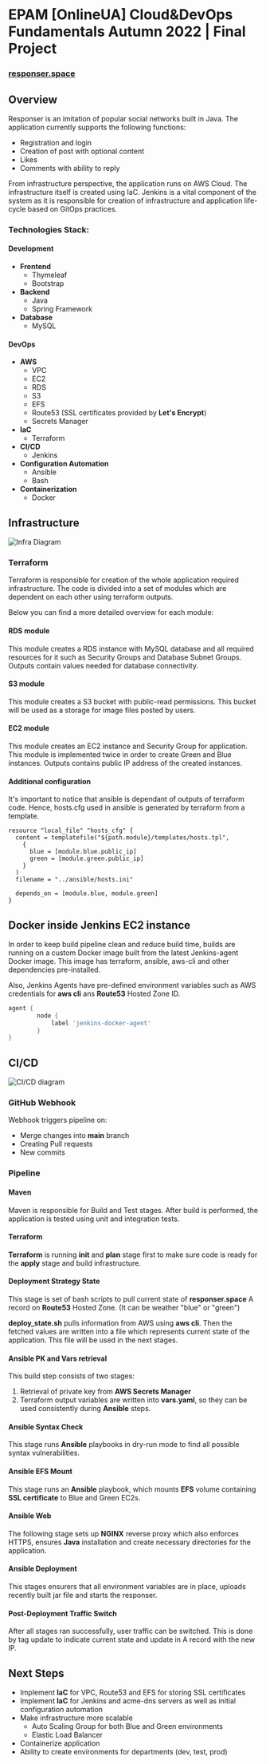 # EPAM [OnlineUA] Cloud&DevOps Fundamentals Autumn 2022 | Final Project

### [responser.space](http://responser.space)

## Overview

Responser is an imitation of popular social networks built in Java. The application currently supports the following functions:
- Registration and login
- Creation of post with optional content
- Likes
- Comments with ability to reply

From infrastructure perspective, the application runs on AWS Cloud. The infrastructure itself is created using IaC.
Jenkins is a vital component of the system as it is responsible for creation of infrastructure and application life-cycle based on GitOps practices.

### Technologies Stack:

#### Development

- __Frontend__
  - Thymeleaf
  - Bootstrap
- __Backend__
  - Java
  - Spring Framework
- __Database__
  - MySQL

#### DevOps

- __AWS__
  - VPC
  - EC2
  - RDS
  - S3
  - EFS
  - Route53 (SSL certificates provided by __Let's Encrypt__)
  - Secrets Manager
- __IaC__
  - Terraform
- __CI/CD__
  - Jenkins
- __Configuration Automation__
  - Ansible
  - Bash
- __Containerization__
  - Docker

## Infrastructure

![Infra Diagram](screenshots/infra_diagram.png)

### Terraform

Terraform is responsible for creation of the whole application required infrastructure. 
The code is divided into a set of modules which are dependent on each other using terraform outputs.  

Below you can find a more detailed overview for each module:

#### RDS module

This module creates a RDS instance with MySQL database and all required resources for it 
such as Security Groups and Database Subnet Groups. Outputs contain values needed for database connectivity.

#### S3 module

This module creates a S3 bucket with public-read permissions. 
This bucket will be used as a storage for image files posted by users.

#### EC2 module

This module creates an EC2 instance and Security Group for application. 
This module is implemented twice in order to create Green and Blue instances. 
Outputs contains public IP address of the created instances.

#### Additional configuration

It's important to notice that ansible is dependant of outputs of terraform code. 
Hence, hosts.cfg used in ansible is generated by terraform from a template.

``` HCL
resource "local_file" "hosts_cfg" {
  content = templatefile("${path.module}/templates/hosts.tpl",
    {
      blue = [module.blue.public_ip]
      green = [module.green.public_ip]
    }
  )
  filename = "../ansible/hosts.ini"

  depends_on = [module.blue, module.green]
}
```

## Docker inside Jenkins EC2 instance

In order to keep build pipeline clean and reduce build time, 
builds are running on a custom Docker image built from the latest Jenkins-agent Docker image. 
This image has terraform, ansible, aws-cli and other dependencies pre-installed.

Also, Jenkins Agents have pre-defined environment variables
such as AWS credentials for __aws cli__ ans __Route53__ Hosted
Zone ID.

``` Groovy
agent {
        node {
            label 'jenkins-docker-agent'
        }
}
```


## CI/CD

![CI/CD diagram](screenshots/pipeline.png)

### GitHub Webhook

Webhook triggers pipeline on: 
- Merge changes into __main__ branch
- Creating Pull requests
- New commits

### Pipeline

#### Maven

Maven is responsible for Build and Test stages. 
After build is performed, the application is tested using unit and integration tests.

#### Terraform

__Terraform__ is running __init__ and __plan__ stage first to 
make sure code is ready for the __apply__ stage and build
infrastructure.

#### Deployment Strategy State

This stage is set of bash scripts to pull current state of 
__responser.space__ A record on __Route53__ Hosted Zone.
(It can be weather "blue" or "green")

__deploy_state.sh__ pulls information from AWS using __aws cli__. 
Then the fetched values are written into a file which represents current state of the application. 
This file will be used in the next stages.

#### Ansible PK and Vars retrieval

This build step consists of two stages: 

1. Retrieval of private key from __AWS Secrets Manager__
2. Terraform output variables are written into __vars.yaml__, so they can be used consistently during __Ansible__ steps.

#### Ansible Syntax Check

This stage runs __Ansible__ playbooks in dry-run mode to 
find all possible syntax vulnerabilities.

#### Ansible EFS Mount

This stage runs an __Ansible__ playbook, which mounts __EFS__ volume containing __SSL certificate__ to Blue and Green EC2s.

#### Ansible Web

The following stage sets up __NGINX__ reverse proxy which also enforces HTTPS, 
ensures __Java__ installation and create necessary directories for the application.

#### Ansible Deployment

This stages ensurers that all environment variables are in place, 
uploads recently built jar file and starts the responser.

#### Post-Deployment Traffic Switch

After all stages ran successfully, user traffic can be switched. 
This is done by tag update to indicate current state and update in A record with the new IP.

## Next Steps

- Implement __IaC__ for VPC, Route53 and EFS for storing SSL certificates
- Implement __IaC__ for Jenkins and acme-dns servers as well as
initial configuration automation
- Make infrastructure more scalable
  - Auto Scaling Group for both Blue and Green environments
  - Elastic Load Balancer
- Containerize application
- Ability to create environments for departments (dev, test, prod)